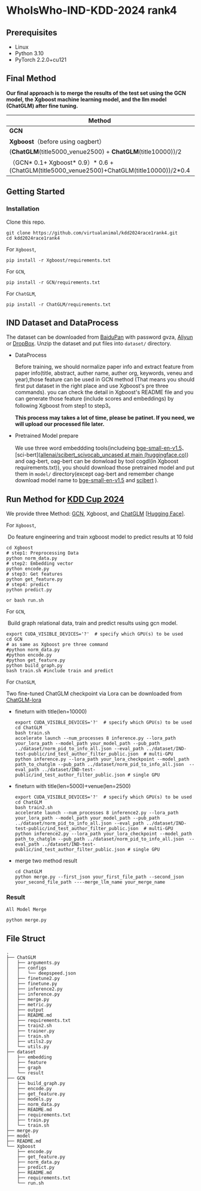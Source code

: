 # WhoIsWho-IND-KDD-2024 rank4

## Prerequisites

- Linux
- Python 3.10
- PyTorch 2.2.0+cu121

## Final Method

**Our final approach is to merge the results of the test set using the GCN model, the Xgboost machine learning model, and the llm model (ChatGLM) after fine tuning.**

| Method                                                       | AUC           |
| ------------------------------------------------------------ | ------------- |
| **GCN**                                                      | 0.7687(test)  |
| **Xgboost**（before using oagbert）                          | 0.7993(test)  |
| (**ChatGLM**(title5000_venue2500) + **ChatGLM**(title10000))/2 | 0.78790(test) |
| （GCN* 0.1+ Xgboost*  0.9）* 0.6 + (ChatGLM(title5000_venue2500)+ChatGLM(title10000))/2*0.4 | 0.8131(test)  |

## Getting Started

### Installation

Clone this repo.

```shell
git clone https://github.com/virtualanimal/kdd2024race1rank4.git
cd kdd2024race1rank4
```

For `Xgboost`,

```shell
pip install -r Xgboost/requirements.txt
```

For `GCN`,

```shell
pip install -r GCN/requirements.txt
```

For `ChatGLM`,

```shell
pip install -r ChatGLM/requirements.txt
```

## IND Dataset and DataProcess

The dataset can be downloaded from [BaiduPan](https://pan.baidu.com/s/1_CX50fRxou4riEHzn5UYKg?pwd=gvza) with password gvza, [Aliyun](https://open-data-set.oss-cn-beijing.aliyuncs.com/oag-benchmark/kddcup-2024/IND-WhoIsWho/IND-WhoIsWho.zip) or [DropBox](https://www.dropbox.com/scl/fi/o8du146aafl3vrb87tm45/IND-WhoIsWho.zip?rlkey=cg6tbubqo532hb1ljaz70tlxe&dl=1). Unzip the dataset and put files into `dataset/` directory.

+ DataProcess

  Before training, we should normalize paper info and extract feature from paper info(title, abstract, auther name, auther org, keywords, veneu and year),those feature can be used in GCN method (That means you should first put dataset in the right place and use Xgboost's pre three commands). you can check the detail in Xgboost's README file and  you can generate those feature (include scores and embeddings) by following Xgboost from step1 to step3。

  **This process may takes a lot of time, please be patinet. If you need,  we will upload our processed file later.**

+ Pretrained Model prepare

  We use three word embeddding tools(includeing [bge-small-en-v1.5](https://huggingface.co/BAAI/bge-small-en-v1.5)、[sci-bert]([allenai/scibert_scivocab_uncased at main (huggingface.co)](https://huggingface.co/allenai/scibert_scivocab_uncased/tree/main)) and oag-bert, oag-bert can be donwload by tool cogdl(in Xgboost requirements.txt)), you should download those pretrained model and put them in `model/` directory(except oag-bert and remember change download model name to  <u>bge-small-en-v1.5</u> and <u>scibert</u> ). 

## Run Method for [KDD Cup 2024](https://www.biendata.xyz/competition/ind_kdd_2024/)

We provide three Method: [GCN](https://arxiv.org/abs/1609.02907), Xgboost, and [ChatGLM](https://arxiv.org/abs/2210.02414) [[Hugging Face\]](https://huggingface.co/THUDM/chatglm3-6b-32k). 

For `Xgboost`,

​	Do feature engineering and train xgboost model to predict results at 10 fold

```shell
cd Xgboost
# step1: Preprocessing Data
python norm_data.py
# step2: Embedding vector
python encode.py
# step3: Get features
python get_feature.py
# step4: predict
python predict.py

or bash run.sh
```

For `GCN`,

​	Build graph relational data, train and predict results using gcn model.

```shell
export CUDA_VISIBLE_DEVICES='?'  # specify which GPU(s) to be used
cd GCN
# as same as Xgboost pre three command 
#python norm_data.py
#python encode.py
#python get_feature.py
python build_graph.py 
bash train.sh #include train and predict
```

For `ChatGLM`,

Two fine-tuned ChatGLM checkpoint via Lora can be downloaded from  [ChatGLM-lora](https://drive.google.com/drive/folders/1YAbHMGZOq2PScc9c2NfEfTCmZXMRRNt6?usp=drive_link)

+ fineturn  with title(len=10000)

  ```shell
  export CUDA_VISIBLE_DEVICES='?'  # specify which GPU(s) to be used
  cd ChatGLM
  bash train.sh
  accelerate launch --num_processes 8 inference.py --lora_path your_lora_path --model_path your_model_path --pub_path  ../dataset/norm_pid_to_info_all.json --eval_path ../dataset/IND-test-public/ind_test_author_filter_public.json  # multi-GPU
  python inference.py --lora_path your_lora_checkpoint --model_path path_to_chatglm --pub_path ../dataset/norm_pid_to_info_all.json  --eval_path ../dataset/IND-test-public/ind_test_author_filter_public.json # single GPU
  ```

+ fineturn  with title(len=5000)+venue(len=2500)

  ```shell
  export CUDA_VISIBLE_DEVICES='?'  # specify which GPU(s) to be used
  cd ChatGLM
  bash train2.sh
  accelerate launch --num_processes 8 inference2.py --lora_path your_lora_path --model_path your_model_path --pub_path  ../dataset/norm_pid_to_info_all.json --eval_path ../dataset/IND-test-public/ind_test_author_filter_public.json  # multi-GPU
  python inference2.py --lora_path your_lora_checkpoint --model_path path_to_chatglm --pub_path ../dataset/norm_pid_to_info_all.json  --eval_path ../dataset/IND-test-public/ind_test_author_filter_public.json # single GPU
  ```

+ merge two method result

  ```shell
  cd ChatGLM
  python merge.py --first_json your_first_file_path --second_json your_second_file_path ----merge_llm_name your_merge_name
  ```
  

### Result

`All Model Merge`

```shell
python merge.py 
```

## File Struct

```shell
.
├── ChatGLM
│   ├── arguments.py
│   ├── configs
│   │   └── deepspeed.json
│   ├── finetune2.py
│   ├── finetune.py
│   ├── inference2.py
│   ├── inference.py
│   ├── merge.py
│   ├── metric.py
│   ├── output
│   ├── README.md
│   ├── requirements.txt
│   ├── train2.sh
│   ├── trainer.py
│   ├── train.sh
│   ├── utils2.py
│   └── utils.py
├── dataset
│   ├── embedding
│   ├── feature
│   ├── graph
│   └── result
├── GCN
│   ├── build_graph.py
│   ├── encode.py
│   ├── get_feature.py
│   ├── models.py
│   ├── norm_data.py
│   ├── README.md
│   ├── requirements.txt
│   ├── train.py
│   └── train.sh
├── merge.py
├── model
├── README.md
└── Xgboost
    ├── encode.py
    ├── get_feature.py
    ├── norm_data.py
    ├── predict.py
    ├── README.md
    ├── requirements.txt
    └── run.sh
```

